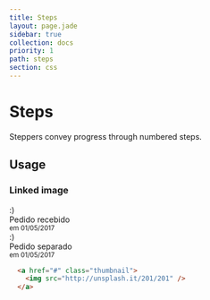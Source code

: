 ```yaml
---
title: Steps
layout: page.jade
sidebar: true
collection: docs
priority: 1
path: steps
section: css
---
```


# Steps
<div class="lead">
  Steppers convey progress through numbered steps.
</div>

## Usage

### Linked image
<div class="example example-code">
  <div class="steps-container">
    <div class="steps-stage">
      <div class="steps-bullet">
        :)
      </div>
      <div class="steps-label">
        Pedido recebido <br>
        <small>em 01/05/2017</small>
      </div>
    </div>
    <div class="steps-stage">
      <div class="steps-bullet">
        :)
      </div>
      <div class="steps-label">
        Pedido separado <br>
        <small>em 01/05/2017</small>
      </div>
    </div>
  </div>
</div>

```html
  <a href="#" class="thumbnail">
    <img src="http://unsplash.it/201/201" />
  </a>
```
